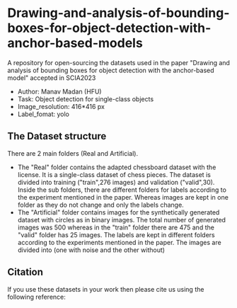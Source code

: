 # Drawing-and-analysis-of-bounding-boxes-for-object-detection-with-anchor-based-models
A repository for open-sourcing the datasets used in the paper "Drawing and analysis of bounding boxes for object detection with the anchor-based model" accepted in SCIA2023

* Author: Manav Madan (HFU)
* Task: Object detection for single-class objects
* Image_resolution: 416*416 px
* Label_fomat: yolo

## The Dataset structure
There are 2 main folders (Real and Artificial). 
* The "Real" folder contains the adapted chessboard dataset with the license. It is a single-class dataset of chess pieces. The dataset is divided into training ("train",276 images) and validation ("valid",30). Inside the sub folders, there are different folders for labels according to the experiment mentioned in the paper. Whereas images are kept in one folder as they do not change and only the labels change.
* The "Artificial" folder contains images for the synthetically generated dataset with circles as in binary images. The total number of generated images was 500 whereas in the "train" folder there are 475 and the "valid" folder has 25 images. The labels are kept in different folders according to the experiments mentioned in the paper. The images are divided into (one with noise and the other without)


## Citation
If you use these datasets in your work then please cite us using the following reference: